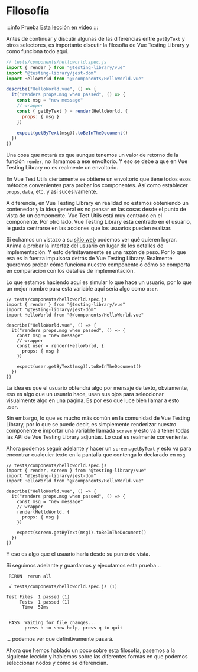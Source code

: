 # Filosofía

:::info Prueba
[Esta lección en video](https://www.youtube.com/watch?v=NWxiYaf0_Xs&list=PLC2LZCNWKL9YdD4Z4V6guveajQoKN8rui&index=2)
:::

Antes de continuar y discutir algunas de las diferencias entre `getByText` y otros selectores, es importante discutir la filosofía de Vue Testing Library y como funciona todo aquí.

```js
// tests/components/helloworld.spec.js
import { render } from "@testing-library/vue"
import "@testing-library/jest-dom"
import HelloWorld from "@/components/HelloWorld.vue"

describe("HelloWorld.vue", () => {
  it("renders props.msg when passed", () => {
    const msg = "new message"
    // wrapper
    const { getByText } = render(HelloWorld, {
      props: { msg }
    })

    expect(getByText(msg)).toBeInTheDocument()
  })
})
```

Una cosa que notará es que aunque tenemos un valor de retorno de la función `render`, no llamamos a ese envoltorio. Y eso se debe a que en Vue Testing Library no es realmente un envoltorio.

En Vue Test Utils ciertamente se obtiene un envoltorio que tiene todos esos métodos convenientes para probar los componentes.  Así como establecer `props`, `data`, etc. y así sucesivamente.

A diferencia, en Vue Testing Library en realidad no estamos obteniendo un contenedor y la idea general es no pensar en las cosas desde el punto de vista de un componente. Vue Test Utils está muy centrado en el componente. Por otro lado, Vue Testing Library está centrado en el usuario, le gusta centrarse en las acciones que los usuarios pueden realizar.

Si echamos un vistazo a su [sitio web](https://testing-library.com/docs/) podemos ver qué quieren lograr. Anima a probar la interfaz del usuario en lugar de los detalles de implementación. Y esto definitavamente es una razón de peso. Por lo que esa es la fuerza impulsora detrás de Vue Testing Library. Realmente queremos probar cómo funciona nuestro componente o cómo se comporta en comparación con los detalles de implementación.

Lo que estamos haciendo aquí es simular lo que hace un usuario, por lo que un mejor nombre para esta variable aquí sería algo como `user`.

```js{10,11,14,15}
// tests/components/helloworld.spec.js
import { render } from "@testing-library/vue"
import "@testing-library/jest-dom"
import HelloWorld from "@/components/HelloWorld.vue"

describe("HelloWorld.vue", () => {
  it("renders props.msg when passed", () => {
    const msg = "new message"
    // wrapper
    const user = render(HelloWorld, {
      props: { msg }
    })

    expect(user.getByText(msg)).toBeInTheDocument()
  })
})
```

La idea es que el usuario obtendrá algo por mensaje de texto, obviamente, eso es algo que un usuario hace, usan sus ojos para seleccionar visualmente algo en una página. Es por eso que luce bien llamar a esto `user`.

Sin embargo, lo que es mucho más común en la comunidad de Vue Testing Library, por lo que se puede decir, es simplemente renderizar nuestro componente e importar una variable llamada `screen` y esto va a tener todas las API de Vue Testing Library adjuntas. Lo cual es realmente conveniente.

Ahora podemos seguir adelante y hacer un `screen.getByText` y esto va para encontrar cualquier texto en la pantalla que contenga lo declarado en `msg`.

```js{2,10,11,14,15}
// tests/components/helloworld.spec.js
import { render, screen } from "@testing-library/vue"
import "@testing-library/jest-dom"
import HelloWorld from "@/components/HelloWorld.vue"

describe("HelloWorld.vue", () => {
  it("renders props.msg when passed", () => {
    const msg = "new message"
    // wrapper
    render(HelloWorld, {
      props: { msg }
    })

    expect(screen.getByText(msg)).toBeInTheDocument()
  })
})
```

Y eso es algo que el usuario haría desde su punto de vista.

Si seguimos adelante y guardamos y ejecutamos esta prueba...

```
 RERUN  rerun all

 √ tests/components/helloworld.spec.js (1)

Test Files  1 passed (1)
     Tests  1 passed (1)
      Time  52ms


 PASS  Waiting for file changes...
       press h to show help, press q to quit
```

... podemos ver que definitivamente pasará.

Ahora que hemos hablado un poco sobre esta filosofía, pasemos a la siguiente lección y hablemos sobre las diferentes formas en que podemos seleccionar nodos y cómo se diferencian.
